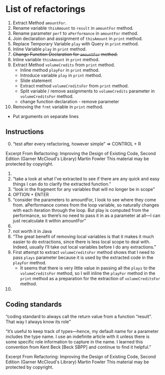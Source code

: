 # List of refactorings

1. Extract Method `amountFor`.
2. Rename variable `thisAmount` to `result` in `amountFor` method.
3. Rename parameter `perf` to `aPerformance` in `amountFor` method.
4. Join declaration and assignment of `thisAmount` in `print` method.
5. Replace Temporary Variable `play` with Query in `print` method.
6. Inline Variable `play` in `print` method.
7. ~~Change Function Declaration for `amountFor` method.~~
8. Inline variable `thisAmount` in `print` method.
9. Extract Method `volumeCredits` from `print` method.
   - Inline method `playFor` in `print` method.
   - Introduce variable `play` in `print` method.
   - Slide statement 
   - Extract method `volumeCreditsFor` from `print` method.
   - Split variable /  remove assignments to `volumeCredits` parameter in `volumeCreditsFor` method.
   - change function declaration - remove parameter
10. Removing the `frmt` variable in `print` method.
   - Put arguments on separate lines


## Instructions
0. “test after every refactoring, however simple” => CONTROL + R

Excerpt From
Refactoring: Improving the Design of Existing Code, Second Edition (Garner McCloud's Library)
Martin Fowler
This material may be protected by copyright.

1. 
2. “take a look at what I’ve extracted to see if there are any quick and easy things I can do to clarify the extracted
   function.” 
3. “look in the fragment for any variables that will no longer be in scope”
4. OPTION + ENTER
5. “consider the parameters to amountFor, I look to see where they come from. aPerformance comes from the loop variable, so naturally changes with each iteration through the loop. But play is computed from the performance, so there’s no need to pass it in as a parameter at all—I can just recalculate it within amountFor”
6. 
7. not worth it in Java
8. “The great benefit of removing local variables is that it makes it much easier to do extractions, since there is less local scope to deal with. Indeed, usually I’ll take out local variables before I do any extractions.”
9. First attempt to extract `volumeCreditsFor` method shows that I need to pass `plays` parameter because it is used by the extracted code in the `playFor` method.
   - It seems that there is very little value in passing all the `plays` to the `volumeCreditsFor` method, so I will inline the `playFor` method in the `print` method as a preparation for the extraction of `volumeCreditsFor` method.
10. 




## Coding standards

“coding standard to always call the return value from a function “result”. That way I always know its role”


“it’s useful to keep track of types—hence, my default name for a parameter includes the type name. I use an indefinite article with it unless there is some specific role information to capture in the name. I learned this convention from Kent Beck [Beck SBPP] and continue to find it helpful.”

Excerpt From
Refactoring: Improving the Design of Existing Code, Second Edition (Garner McCloud's Library)
Martin Fowler
This material may be protected by copyright.
